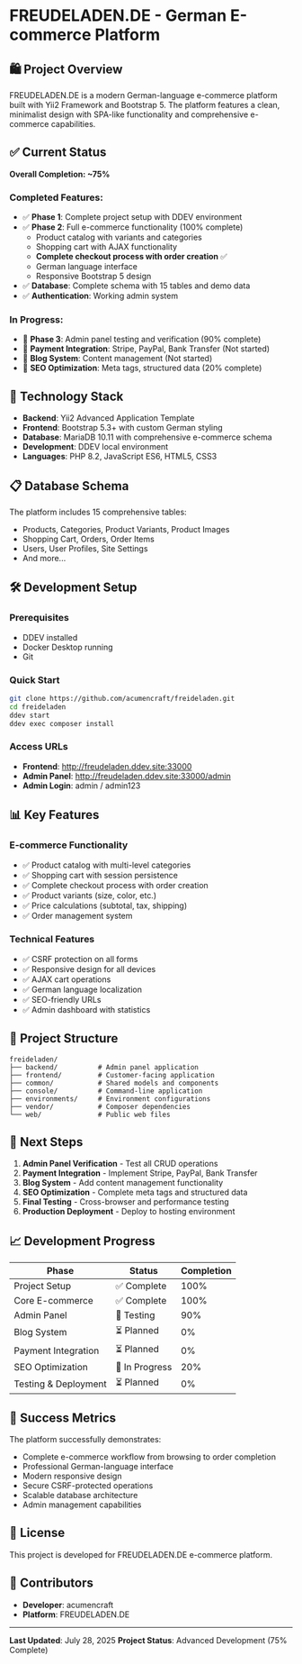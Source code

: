 # FREUDELADEN.DE - German E-commerce Platform

## 🛍️ Project Overview

FREUDELADEN.DE is a modern German-language e-commerce platform built with Yii2 Framework and Bootstrap 5. The platform features a clean, minimalist design with SPA-like functionality and comprehensive e-commerce capabilities.

## ✅ Current Status

**Overall Completion: ~75%**

### Completed Features:
- ✅ **Phase 1**: Complete project setup with DDEV environment
- ✅ **Phase 2**: Full e-commerce functionality (100% complete)
  - Product catalog with variants and categories
  - Shopping cart with AJAX functionality
  - **Complete checkout process with order creation** ✅
  - German language interface
  - Responsive Bootstrap 5 design
- ✅ **Database**: Complete schema with 15 tables and demo data
- ✅ **Authentication**: Working admin system

### In Progress:
- 🔧 **Phase 3**: Admin panel testing and verification (90% complete)
- 🔧 **Payment Integration**: Stripe, PayPal, Bank Transfer (Not started)
- 🔧 **Blog System**: Content management (Not started)
- 🔧 **SEO Optimization**: Meta tags, structured data (20% complete)

## 🚀 Technology Stack

- **Backend**: Yii2 Advanced Application Template
- **Frontend**: Bootstrap 5.3+ with custom German styling
- **Database**: MariaDB 10.11 with comprehensive e-commerce schema
- **Development**: DDEV local environment
- **Languages**: PHP 8.2, JavaScript ES6, HTML5, CSS3

## 📋 Database Schema

The platform includes 15 comprehensive tables:
- Products, Categories, Product Variants, Product Images
- Shopping Cart, Orders, Order Items
- Users, User Profiles, Site Settings
- And more...

## 🛠️ Development Setup

### Prerequisites
- DDEV installed
- Docker Desktop running
- Git

### Quick Start
```bash
git clone https://github.com/acumencraft/freideladen.git
cd freideladen
ddev start
ddev exec composer install
```

### Access URLs
- **Frontend**: http://freudeladen.ddev.site:33000
- **Admin Panel**: http://freudeladen.ddev.site:33000/admin
- **Admin Login**: admin / admin123

## 📊 Key Features

### E-commerce Functionality
- ✅ Product catalog with multi-level categories
- ✅ Shopping cart with session persistence
- ✅ Complete checkout process with order creation
- ✅ Product variants (size, color, etc.)
- ✅ Price calculations (subtotal, tax, shipping)
- ✅ Order management system

### Technical Features
- ✅ CSRF protection on all forms
- ✅ Responsive design for all devices
- ✅ AJAX cart operations
- ✅ German language localization
- ✅ SEO-friendly URLs
- ✅ Admin dashboard with statistics

## 📁 Project Structure

```
freideladen/
├── backend/          # Admin panel application
├── frontend/         # Customer-facing application
├── common/           # Shared models and components
├── console/          # Command-line application
├── environments/     # Environment configurations
├── vendor/           # Composer dependencies
└── web/              # Public web files
```

## 🔧 Next Steps

1. **Admin Panel Verification** - Test all CRUD operations
2. **Payment Integration** - Implement Stripe, PayPal, Bank Transfer
3. **Blog System** - Add content management functionality
4. **SEO Optimization** - Complete meta tags and structured data
5. **Final Testing** - Cross-browser and performance testing
6. **Production Deployment** - Deploy to hosting environment

## 📈 Development Progress

| Phase | Status | Completion |
|-------|--------|------------|
| Project Setup | ✅ Complete | 100% |
| Core E-commerce | ✅ Complete | 100% |
| Admin Panel | 🔧 Testing | 90% |
| Blog System | ⏳ Planned | 0% |
| Payment Integration | ⏳ Planned | 0% |
| SEO Optimization | 🔧 In Progress | 20% |
| Testing & Deployment | ⏳ Planned | 0% |

## 🎯 Success Metrics

The platform successfully demonstrates:
- Complete e-commerce workflow from browsing to order completion
- Professional German-language interface
- Modern responsive design
- Secure CSRF-protected operations
- Scalable database architecture
- Admin management capabilities

## 📝 License

This project is developed for FREUDELADEN.DE e-commerce platform.

## 👥 Contributors

- **Developer**: acumencraft
- **Platform**: FREUDELADEN.DE

---

**Last Updated**: July 28, 2025
**Project Status**: Advanced Development (75% Complete)
